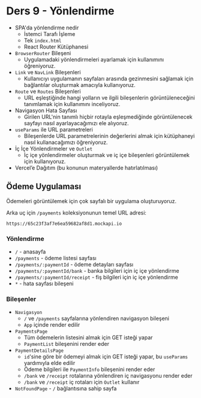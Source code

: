 # Ders 9 - Yönlendirme

- SPA'da yönlendirme nedir
  - İstemci Tarafı İşleme
  - Tek `index.html`
  - React Router Kütüphanesi
- `BrowserRouter` Bileşeni
  - Uygulamadaki yönlendirmeleri ayarlamak için kullanımını öğreniyoruz.
- `Link` ve `NavLink` Bileşenleri
  - Kullanıcıyı uygulamanın sayfaları arasında gezinmesini sağlamak için bağlantılar oluşturmak amacıyla kullanıyoruz.
- `Route` ve `Routes` Bileşenleri
  - URL eşleştiğinde hangi yolların ve ilgili bileşenlerin görüntüleneceğini tanımlamak için kullanımını inceliyoruz.
- Navigasyon Hata Sayfası
  - Girilen URL'nin tanımlı hiçbir rotayla eşleşmediğinde görüntülenecek sayfayı nasıl ayarlayacağımızı ele alıyoruz.
- `useParams` ile URL parametreleri
  - Bileşenlerde URL parametrelerinin değerlerini almak için kütüphaneyi nasıl kullanacağımızı öğreniyoruz.
- İç İçe Yönlendirmeler ve `Outlet`
  - İç içe yönlendirmeler oluşturmak ve iç içe bileşenleri görüntülemek için kullanıyoruz.
- Vercel’e Dağıtım (bu konunun materyallerde hatırlatılması)

## Ödeme Uygulaması

Ödemeleri görüntülemek için çok sayfalı bir uygulama oluşturuyoruz.

Arka uç için `/payments` koleksiyonunun temel URL adresi:

```text
https://65c23f3af7e6ea59682af8d1.mockapi.io
```

### Yönlendirme

- `/` - anasayfa
- `/payments` - ödeme listesi sayfası
- `/payments/:paymentId` - ödeme detayları sayfası
- `/payments/:paymentId/bank` - banka bilgileri için iç içe yönlendirme
- `/payments/:paymentId/receipt` - fiş bilgileri için iç içe yönlendirme
- `*` - hata sayfası bileşeni

### Bileşenler

- `Navigasyon`
  - `/` ve `/payments` sayfalarına yönlendiren navigasyon bileşeni
  - `App` içinde render edilir
- `PaymentsPage`
  - Tüm ödemelerin listesini almak için GET isteği yapar
  - `PaymentList` bileşenini render eder
- `PaymentDetailsPage`
  - `id`'sine göre bir ödemeyi almak için GET isteği yapar, bu `useParams` yardımıyla elde edilir
  - Ödeme bilgileri ile `PaymentInfo` bileşenini render eder
  - `/bank` ve `/receipt` rotalarına yönlendiren iç navigasyonu render eder
  - `/bank` ve `/receipt` iç rotaları için `Outlet` kullanır
- `NotFoundPage` - `/` bağlantısına sahip sayfa
